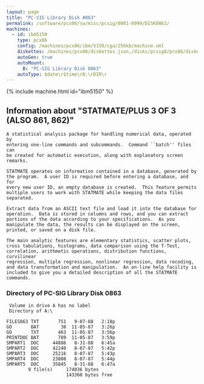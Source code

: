 ```yaml
---
layout: page
title: "PC-SIG Library Disk #863"
permalink: /software/pcx86/sw/misc/pcsig/0001-0999/DISK0863/
machines:
  - id: ibm5150
    type: pcx86
    config: /machines/pcx86/ibm/5150/cga/256kb/machine.xml
    diskettes: /machines/pcx86/diskettes.json,/disks/pcsig0/pcx86/diskettes.json
    autoGen: true
    autoMount:
      B: "PC-SIG Library Disk 0863"
    autoType: $date\r$time\rB:\rDIR\r
---
```


{% include machine.html id="ibm5150" %}

## Information about "STATMATE/PLUS 3 OF 3 (ALSO 861, 862)"

    A statistical analysis package for handling numerical data, operated by
    entering one-line commands and subcommands.  Command ``batch'' files can
    be created for automatic execution, along with explanatory screen
    remarks.
    
    STATMATE operates on information contained in a database, generated by
    the program.  A user ID is required before entering a database, and for
    every new user ID, an empty database is created.  This feature permits
    multiple users to work with STATMATE while keeping the data files
    separated.
    
    Extract data from an ASCII text file and load it into the database for
    operation.  Data is stored in columns and rows, and you can extract
    portions of the data according to your specifications.  As you
    manipulate the data, the results can be displayed on the screen,
    printed, or saved on a disk file.
    
    The main analytic features are elementary statistics, scatter plots,
    cross tabulations, histograms, data comparison using the T-Test,
    correlation, arithmetic operations, distribution functions, curvilinear
    regression, multiple regression, nonlinear regression, data recoding,
    and data transformation and manipulation.  An on-line help facility is
    included to give you a detailed description of all the STATMATE
    commands.

### Directory of PC-SIG Library Disk 0863

     Volume in drive A has no label
     Directory of A:\

    FILES863 TXT       751   9-07-88   2:18p
    GO       BAT        38  11-05-87   3:26p
    GO       TXT       463  11-05-87   3:56p
    PRINTDOC BAT       789  11-05-87   3:59p
    SMPART1  DOC     44886   8-31-88   6:45a
    SMPART2  DOC     42240   8-07-87   5:42p
    SMPART3  DOC     25216   8-07-87   5:43p
    SMPART4  DOC     23808   8-07-87   5:44p
    SMPART5  DOC     35845   8-31-88   6:47a
            9 file(s)     174036 bytes
                          143360 bytes free
